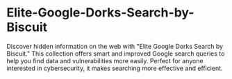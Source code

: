 # Elite-Google-Dorks-Search-by-Biscuit
Discover hidden information on the web with "Elite Google Dorks Search by Biscuit." This collection offers smart and improved Google search queries to help you find data and vulnerabilities more easily. Perfect for anyone interested in cybersecurity, it makes searching more effective and efficient.
